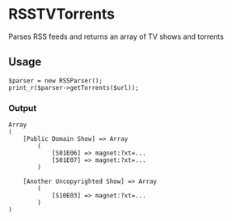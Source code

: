 # RSSTVTorrents
Parses RSS feeds and returns an array of TV shows and torrents

## Usage

```
$parser = new RSSParser();
print_r($parser->getTorrents($url));
```

### Output

```
Array
(
    [Public Domain Show] => Array
        (
            [S01E06] => magnet:?xt=...
            [S01E07] => magnet:?xt=...
        )

    [Another Uncopyrighted Show] => Array
        (
            [S10E03] => magnet:?xt=...
        )
)
```
